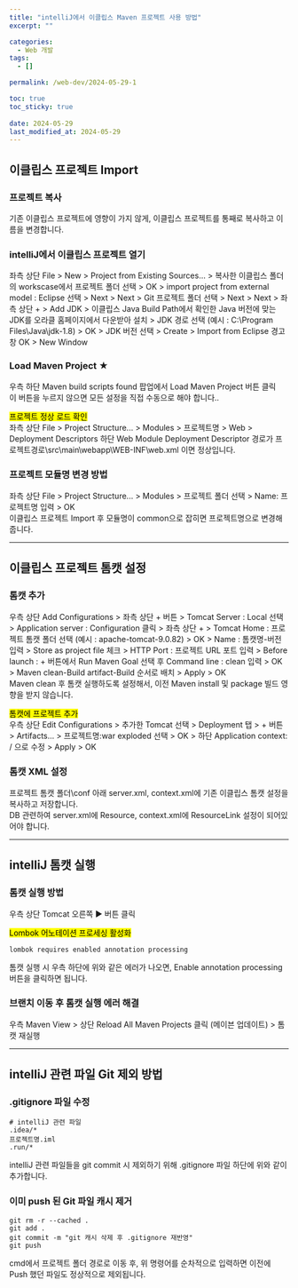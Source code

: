 ```yaml
---
title: "intelliJ에서 이클립스 Maven 프로젝트 사용 방법"
excerpt: ""

categories:
  - Web 개발
tags:
  - []

permalink: /web-dev/2024-05-29-1

toc: true
toc_sticky: true
 
date: 2024-05-29
last_modified_at: 2024-05-29
---
```


## 이클립스 프로젝트 Import

### 프로젝트 복사
기존 이클립스 프로젝트에 영향이 가지 않게, 이클립스 프로젝트를 통째로 복사하고 이름을 변경합니다.

### intelliJ에서 이클립스 프로젝트 열기
좌측 상단 File > New > Project from Existing Sources… > 복사한 이클립스 폴더의 workscase에서 프로젝트 폴더 선택 > OK > import project from external model : Eclipse 선택 > Next > Next > Git 프로젝트 폴더 선택 > Next > Next > 좌측 상단 + > Add JDK > 이클립스 Java Build Path에서 확인한 Java 버전에 맞는 JDK를 오라클 홈페이지에서 다운받아 설치 > JDK 경로 선택 (예시 : C:\Program Files\Java\jdk-1.8) > OK > JDK 버전 선택 > Create > Import from Eclipse 경고창 OK > New Window

### Load Maven Project ★
우측 하단 Maven build scripts found 팝업에서 Load Maven Project 버튼 클릭  
이 버튼을 누르지 않으면 모든 설정을 직접 수동으로 해야 합니다..

<mark>프로젝트 정상 로드 확인</mark>  
좌측 상단 File > Project Structure... > Modules > 프로젝트명 > Web > Deployment Descriptors 하단 Web Module Deployment Descriptor 경로가 프로젝트경로\src\main\webapp\WEB-INF\web.xml 이면 정상입니다.

### 프로젝트 모듈명 변경 방법
좌측 상단 File > Project Structure... > Modules > 프로젝트 폴더 선택 > Name: 프로젝트명 입력 > OK  
이클립스 프로젝트 Import 후 모듈명이 common으로 잡히면 프로젝트명으로 변경해줍니다.

---

## 이클립스 프로젝트 톰캣 설정

### 톰캣 추가
우측 상단 Add Configurations > 좌측 상단 + 버튼 > Tomcat Server : Local 선택 > Application server : Configuration 클릭 > 좌측 상단 + > Tomcat Home : 프로젝트 톰캣 폴더 선택 (예시 : apache-tomcat-9.0.82) > OK > Name : 톰캣명-버전 입력 > Store as project file 체크 > HTTP Port : 프로젝트 URL 포트 입력 > Before launch : + 버튼에서 Run Maven Goal 선택 후 Command line : clean 입력 > OK > Maven clean-Build artifact-Build 순서로 배치 > Apply > OK  
Maven clean 후 톰캣 실행하도록 설정해서, 이전 Maven install 및 package 빌드 영향을 받지 않습니다.

<mark>톰캣에 프로젝트 추가</mark>  
우측 상단 Edit Configurations > 추가한 Tomcat 선택 > Deployment 탭 > + 버튼 > Artifacts... > 프로젝트명:war exploded 선택 > OK > 하단 Application context: / 으로 수정 > Apply > OK

### 톰캣 XML 설정
프로젝트 톰캣 폴더\conf 아래 server.xml, context.xml에 기존 이클립스 톰캣 설정을 복사하고 저장합니다.  
DB 관련하여 server.xml에 Resource, context.xml에 ResourceLink 설정이 되어있어야 합니다.

---

## intelliJ 톰캣 실행

### 톰캣 실행 방법
우측 상단 Tomcat 오른쪽 ▶ 버튼 클릭

<mark>Lombok 어노테이션 프로세싱 활성화</mark>
```
lombok requires enabled annotation processing
```
톰캣 실행 시 우측 하단에 위와 같은 에러가 나오면, Enable annotation processing 버튼을 클릭하면 됩니다.

### 브랜치 이동 후 톰캣 실행 에러 해결
우측 Maven View > 상단 Reload All Maven Projects 클릭 (메이븐 업데이트) > 톰캣 재실행

---

## intelliJ 관련 파일 Git 제외 방법

### .gitignore 파일 수정
```
# intelliJ 관련 파일
.idea/*
프로젝트명.iml
.run/*
```
intelliJ 관련 파일들을 git commit 시 제외하기 위해 .gitignore 파일 하단에 위와 같이 추가합니다.

### 이미 push 된 Git 파일 캐시 제거
```
git rm -r --cached .
git add .
git commit -m "git 캐시 삭제 후 .gitignore 재반영"
git push
```
cmd에서 프로젝트 폴더 경로로 이동 후, 위 명령어를 순차적으로 입력하면 이전에 Push 했던 파일도 정상적으로 제외됩니다.
